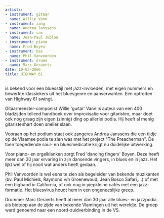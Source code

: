 ```yaml
---
artists:
- instrument: gitaar
  name: Willie Vann
- instrument: zang
  name: Andrea Janssens
- instrument: sax
  name: Jean-Paul Jublou
- instrument: piano
  name: Fred Boyen
- instrument: bas
  name: Phil Vanvoorden
- instrument: drums
  name: Marc Geraerts
date: 10-03-2006
title: HIGHWAY 61
---
```

is bekend voor een bluesstijl met jazz-invloeden, met eigen nummers en bewerkte klassiekers uit het bluesgenre en aanverwanten. 
Een optreden van Highway 61 swingt. 

Gitaarmeester-componist Willie 'guitar' Vann is auteur van een 
400 bladzijden tellend handboek over improvisatie voor gitaristen, maar doet ook nog graag zijn eigen (zinnig) ding 
op allerlei podia. Hij heeft al menig gitaristenhart doen sneller slaan. 

Vooraan op het podium staat ook zangeres Andrea Janssens die een tijdje op de Vlaamse podia te zien was met het project "The Preacherman". 
De toen toegediende soul- en bluesmedicatie krijgt nu duidelijke uitwerking. 

Voor piano- en orgelklanken zorgt Fred 'dancing fingers' Boyen. Deze heeft meer dan 30 jaar ervaring in zijn dansende vingers, in blues en in jazz. 
Het lijkt wel of hij nooit wat anders heeft gedaan. 

Phil Vanvoorden is wel eens te zien als begeleider van bekende muzikanten 
(bv. Paul Michiels, Raymond v/h Groenewoud, Jean Bosco Safari,...) of met een bigband in California, of ook nog in 
piepkleine cafés met een jazz-formatie. Het bluesvirus houdt hem in een ongeneeslijke greep. 

Drummer Marc Geraerts heeft al meer dan 30 jaar alle blues- en jazzpodia als biotoop aan de zijde van bekende Vlamingen uit het wereldje. 
De groep werd genoemd naar een noord-zuidverbinding in de VS.